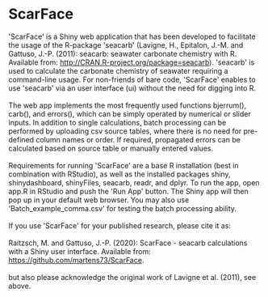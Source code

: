 # ScarFace
'ScarFace' is a Shiny web application that has been developed to facilitate the usage of the R-package 'seacarb' (Lavigne, H., Epitalon, J.-M. and Gattuso, J.-P. (2011): seacarb: seawater carbonate chemistry with R. Available from: http://CRAN.R-project.org/package=seacarb). 'seacarb' is used to calculate the carbonate chemistry of seawater requiring a command-line usage. For non-friends of bare code, 'ScarFace' enables to use 'seacarb' via an user interface (ui) without the need for digging into R.
<br><br>
The web app implements the most frequently used functions bjerrum(), carb(), and errors(), which can be simply operated by numerical or slider inputs. In addition to single calculations, batch processing can be performed by uploading csv source tables, where there is no need for pre-defined column names or order. If required, propagated errors can be calculated based on source table or manually entered values.
<br><br>
Requirements for running 'ScarFace' are a base R installation (best in combination with RStudio), as well as the installed packages shiny, shinydashboard, shinyFiles, seacarb, readr, and dplyr. To run the app, open app.R in RStudio and push the 'Run App' button. The Shiny app will then pop up in your default web browser. You may also use 'Batch_example_comma.csv' for testing the batch processing ability.
<br><br>
If you use 'ScarFace' for your published research, please cite it as:
<br><br>
Raitzsch, M. and Gattuso, J.-P. (2020): ScarFace - seacarb calculations with a Shiny user interface. Available from: https://github.com/martens73/ScarFace.
<br><br>
but also please acknowledge the original work of Lavigne et al. (2011), see above.
